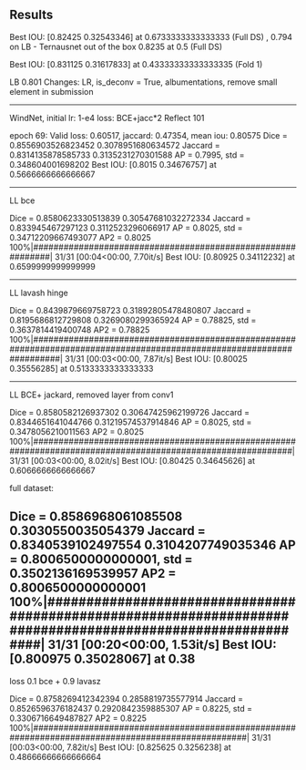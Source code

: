 ## Results

Best IOU: [0.82425    0.32543346] at 0.6733333333333333 (Full DS) , 0.794 on LB   - Ternausnet out of the box
0.8235 at 0.5 (Full DS)


Best IOU: [0.831125   0.31617833] at 0.43333333333333335 (Fold 1)


LB 0.801
Changes: LR, is_deconv = True, albumentations, remove small element in submission

---------------------------------------------------------------------------------------------
WindNet,
initial lr: 1-e4
loss: BCE+jacc*2
Reflect 101

epoch 69: Valid loss: 0.60517, jaccard: 0.47354, mean iou: 0.80575
Dice =  0.8556903526823452 0.3078951680634572
Jaccard =  0.8314135878585733 0.3135231270301588
AP = 0.7995, std = 0.348604001698202
Best IOU: [0.8015     0.34676757] at 0.5666666666666667

---------------------------------------------------------------------------------------------------
LL bce

Dice =  0.8580623330513839 0.30547681032272334
Jaccard =  0.833945467297123 0.3112523296066917
AP = 0.8025, std = 0.34712209667493077
AP2 = 0.8025
100%|############################################################| 31/31 [00:04<00:00,  7.70it/s]
Best IOU: [0.80925    0.34112232] at 0.6599999999999999

---------------------------------------------------------
LL lavash hinge

Dice =  0.8439879669758723 0.31892805478480807
Jaccard =  0.8195686812729808 0.3269080299365924
AP = 0.78825, std = 0.3637814419400748
AP2 = 0.78825
100%|######################################################################################################################| 31/31 [00:03<00:00,  7.87it/s]
Best IOU: [0.80025    0.35556285] at 0.5133333333333333

----------------------------------------------------------
LL BCE+ jackard, removed layer from conv1

Dice =  0.8580582126937302 0.30647425962199726
Jaccard =  0.8344651641044766 0.31219574537914846
AP = 0.8025, std = 0.3478056210011563
AP2 = 0.8025
100%|############################################################################################################| 31/31 [00:03<00:00,  8.02it/s]
Best IOU: [0.80425    0.34645626] at 0.6066666666666667

full dataset:

Dice =  0.8586968061085508 0.3030550035054379
Jaccard =  0.8340539102497554 0.3104207749035346
AP = 0.8006500000000001, std = 0.3502136169539957
AP2 = 0.8006500000000001
100%|############################################################################################################| 31/31 [00:20<00:00,  1.53it/s]
Best IOU: [0.800975   0.35028067] at 0.38
--------------------------------------------------
loss 0.1 bce + 0.9 lavasz

Dice =  0.8758269412342394 0.2858819735577914
Jaccard =  0.8526596376182437 0.2920842359885307
AP = 0.8225, std = 0.3306716649487827
AP2 = 0.8225
100%|###################################################################################################| 31/31 [00:03<00:00,  7.82it/s]
Best IOU: [0.825625  0.3256238] at 0.48666666666666664
